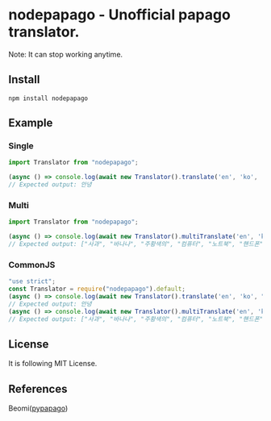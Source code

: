 # nodepapago - Unofficial papago translator.

Note: It can stop working anytime.

## Install

```
npm install nodepapago
```

## Example

### Single

```typescript
import Translator from "nodepapago";

(async () => console.log(await new Translator().translate('en', 'ko', 'Hi.')))();
// Expected output: 안녕
```

### Multi

```typescript
import Translator from "nodepapago";

(async () => console.log(await new Translator().multiTranslate('en', 'ko', ['apple', 'banana', 'orange', 'computer', 'laptop', 'cellphone', 'school', 'promise'])))();
// Expected output: ["사과", "바나나", "주황색의", "컴퓨터", "노트북", "핸드폰", "학교", "약속하다"]
```

### CommonJS

```javascript
"use strict";
const Translator = require("nodepapago").default;
(async () => console.log(await new Translator().translate('en', 'ko', "Hi.")))();
// Expected output: 안녕
(async () => console.log(await new Translator().multiTranslate('en', 'ko', ['apple', 'banana', 'orange', 'computer', 'laptop', 'cellphone', 'school', 'promise'])))();
// Expected output: ["사과", "바나나", "주황색의", "컴퓨터", "노트북", "핸드폰", "학교", "약속하다"]
```

## License
It is following MIT License.

## References
Beomi([pypapago](https://github.com/Beomi/pypapago))